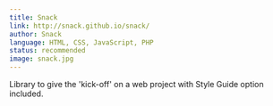 ```yaml
---
title: Snack
link: http://snack.github.io/snack/
author: Snack
language: HTML, CSS, JavaScript, PHP
status: recommended
image: snack.jpg
---
```


Library to give the 'kick-off' on a web project with Style Guide option included.